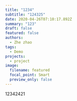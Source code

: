 ```yaml
---
title: "1234"
subtitle: "124325"
date: 2020-04-26T07:10:17.892Z
summary: "123"
draft: false
featured: false
authors:
  - Zhe zhao
tags:
  - Demo
projects:
  - project
image:
  filename: featured
  focal_point: Smart
  preview_only: false
---
```

12342421